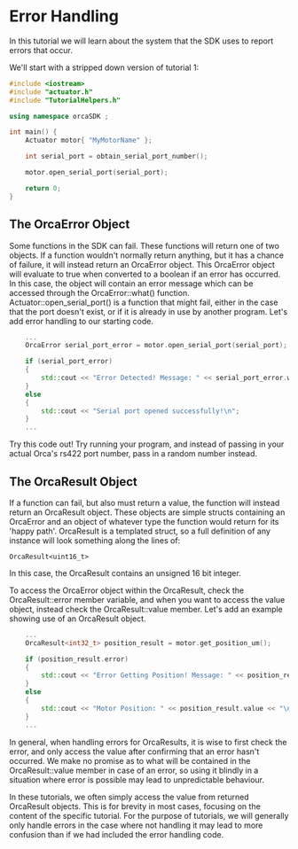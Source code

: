 # Error Handling

In this tutorial we will learn about the system that the SDK uses to report errors that occur.

We'll start with a stripped down version of tutorial 1:

```./main.cpp
#include <iostream>
#include "actuator.h"
#include "TutorialHelpers.h"

using namespace orcaSDK ;

int main() {
	Actuator motor{ "MyMotorName" };

	int serial_port = obtain_serial_port_number();

	motor.open_serial_port(serial_port);

	return 0;
}
```

## The OrcaError Object

Some functions in the SDK can fail. These functions will return one of two objects. If a function wouldn't normally return anything, but it has a chance of failure, it will instead return an OrcaError object. This OrcaError object will evaluate to true when converted to a boolean if an error has occurred. In this case, the object will contain an error message which can be accessed through the OrcaError::what() function. Actuator::open_serial_port() is a function that might fail, either in the case that the port doesn't exist, or if it is already in use by another program. Let's add error handling to our starting code.

```./main.cpp
	...
	OrcaError serial_port_error = motor.open_serial_port(serial_port);

	if (serial_port_error)
	{
		std::cout << "Error Detected! Message: " << serial_port_error.what() << "\n";
	}
	else
	{
		std::cout << "Serial port opened successfully!\n";
	}
	...
```

Try this code out! Try running your program, and instead of passing in your actual Orca's rs422 port number, pass in a random number instead.

## The OrcaResult Object

If a function can fail, but also must return a value, the function will instead return an OrcaResult object. These objects are simple structs containing an OrcaError and an object of whatever type the function would return for its 'happy path'. OrcaResult is a templated struct, so a full definition of any instance will look something along the lines of:

```
OrcaResult<uint16_t>
```

In this case, the OrcaResult contains an unsigned 16 bit integer.

To access the OrcaError object within the OrcaResult, check the OrcaResult::error member variable, and when you want to access the value object, instead check the OrcaResult::value member. Let's add an example showing use of an OrcaResult object.

```./main.cpp
	...
	OrcaResult<int32_t> position_result = motor.get_position_um();

	if (position_result.error)
	{
		std::cout << "Error Getting Position! Message: " << position_result.error.what() << "\n";
	}
	else
	{
		std::cout << "Motor Position: " << position_result.value << "\n";
	}
	...
```

In general, when handling errors for OrcaResults, it is wise to first check the error, and only access the value after confirming that an error hasn't occurred. We make no promise as to what will be contained in the OrcaResult::value member in case of an error, so using it blindly in a situation where error is possible may lead to unpredictable behaviour. 

In these tutorials, we often simply access the value from returned OrcaResult objects. This is for brevity in most cases, focusing on the content of the specific tutorial. For the purpose of tutorials, we will generally only handle errors in the case where not handling it may lead to more confusion than if we had included the error handling code.